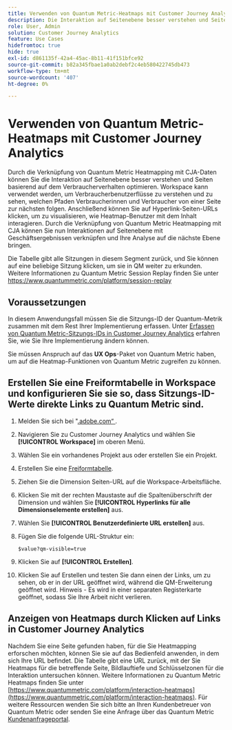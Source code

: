 ```yaml
---
title: Verwenden von Quantum Metric-Heatmaps mit Customer Journey Analytics
description: Die Interaktion auf Seitenebene besser verstehen und Seiten basierend auf dem Verbraucherverhalten mithilfe von Quantum Metric-Heatmap-Daten optimieren.
role: User, Admin
solution: Customer Journey Analytics
feature: Use Cases
hidefromtoc: true
hide: true
exl-id: d861135f-42a4-45ac-8b11-41f151bfce92
source-git-commit: b82a345fbae1a0ab2debf2c4eb580422745db473
workflow-type: tm+mt
source-wordcount: '407'
ht-degree: 0%

---
```


# Verwenden von Quantum Metric-Heatmaps mit Customer Journey Analytics

Durch die Verknüpfung von Quantum Metric Heatmapping mit CJA-Daten können Sie die Interaktion auf Seitenebene besser verstehen und Seiten basierend auf dem Verbraucherverhalten optimieren. Workspace kann verwendet werden, um Verbraucherbenutzerflüsse zu verstehen und zu sehen, welchen Pfaden Verbraucherinnen und Verbraucher von einer Seite zur nächsten folgen. Anschließend können Sie auf Hyperlink-Seiten-URLs klicken, um zu visualisieren, wie Heatmap-Benutzer mit dem Inhalt interagieren.  Durch die Verknüpfung von Quantum Metric Heatmapping mit CJA können Sie nun Interaktionen auf Seitenebene mit Geschäftsergebnissen verknüpfen und Ihre Analyse auf die nächste Ebene bringen.

Die Tabelle gibt alle Sitzungen in diesem Segment zurück, und Sie können auf eine beliebige Sitzung klicken, um sie in QM weiter zu erkunden.  Weitere Informationen zu Quantum Metric Session Replay finden Sie unter https://www.quantummetric.com/platform/session-replay

## Voraussetzungen

In diesem Anwendungsfall müssen Sie die Sitzungs-ID der Quantum-Metrik zusammen mit dem Rest Ihrer Implementierung erfassen. Unter [Erfassen von Quantum Metric-Sitzungs-IDs in Customer Journey Analytics](collect-session-id.md) erfahren Sie, wie Sie Ihre Implementierung ändern können.

Sie müssen Anspruch auf das **UX Ops**-Paket von Quantum Metric haben, um auf die Heatmap-Funktionen von Quantum Metric zugreifen zu können.

## Erstellen Sie eine Freiformtabelle in Workspace und konfigurieren Sie sie so, dass Sitzungs-ID-Werte direkte Links zu Quantum Metric sind.

1. Melden Sie sich bei &quot;[.adobe.com“ ](https://experience.adobe.com).
1. Navigieren Sie zu Customer Journey Analytics und wählen Sie **[!UICONTROL Workspace]** im oberen Menü.
1. Wählen Sie ein vorhandenes Projekt aus oder erstellen Sie ein Projekt.
1. Erstellen Sie eine [Freiformtabelle](/help/analysis-workspace/visualizations/freeform-table/freeform-table.md).
1. Ziehen Sie die Dimension Seiten-URL auf die Workspace-Arbeitsfläche.
1. Klicken Sie mit der rechten Maustaste auf die Spaltenüberschrift der Dimension und wählen Sie **[!UICONTROL Hyperlinks für alle Dimensionselemente erstellen]** aus.
1. Wählen Sie **[!UICONTROL Benutzerdefinierte URL erstellen]** aus.
1. Fügen Sie die folgende URL-Struktur ein:

   ```
   $value?qm-visible=true
   ```

1. Klicken Sie auf **[!UICONTROL Erstellen]**.

1. Klicken Sie auf Erstellen und testen Sie dann einen der Links, um zu sehen, ob er in der URL geöffnet wird, während die QM-Erweiterung geöffnet wird. Hinweis - Es wird in einer separaten Registerkarte geöffnet, sodass Sie Ihre Arbeit nicht verlieren.


## Anzeigen von Heatmaps durch Klicken auf Links in Customer Journey Analytics

Nachdem Sie eine Seite gefunden haben, für die Sie Heatmapping erforschen möchten, können Sie sie auf das Bedienfeld anwenden, in dem sich Ihre URL befindet. Die Tabelle gibt eine URL zurück, mit der Sie Heatmaps für die betreffende Seite, Bildlauftiefe und Schlüsselzonen für die Interaktion untersuchen können.  Weitere Informationen zu Quantum Metric Heatmaps finden Sie unter [https://www.quantummetric.com/platform/interaction-heatmaps](https://www.quantummetric.com/platform/interaction-heatmaps).  Für weitere Ressourcen wenden Sie sich bitte an Ihren Kundenbetreuer von Quantum Metric oder senden Sie eine Anfrage über das Quantum Metric [Kundenanfrageportal](https://community.quantummetric.com/s/public-support-page).


